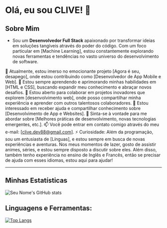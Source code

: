# Olá, eu sou CLIVE! 👋

## **Sobre Mim**
- Sou um **Desenvolvedor Full Stack** apaixonado por transformar ideias em soluções tangíveis através do poder do código. Com um foco particular em [Machine Learning], estou constantemente explorando novas ferramentas e tendências no vasto universo do desenvolvimento de software.

🔭 Atualmente, estou imerso no emocionante projeto [Agora é seu, desapego], onde estou contribuindo como [Desenvolvedor de App Mobile e Web].
🌱 Estou sempre aprendendo e aprimorando minhas habilidades em [HTML e CSS], buscando expandir meu conhecimento e abraçar novos desafios.
👯 Estou aberto para colaborar em projetos inovadores que explorem [desenvolvimento web], onde posso compartilhar minha experiência e aprender com outros talentosos colaboradores.
🤔 Estou interessado em receber ajuda e compartilhar conhecimento sobre [Desenvolvimento de App e Websites].
💬 Sinta-se à vontade para me abordar sobre [Melhores práticas de desenvolvimento, novas tecnologias emergentes, etc.].
📫 Você pode entrar em contato comigo através do meu e-mail: [clive.dev88@gmail.com].
⚡ Curiosidade: Além da programação, sou um entusiasta de [Línguas], e estou sempre em busca de novas experiências e aventuras. Nos meus momentos de lazer, gosto de assistir animes, séries, e estou sempre disposto a discutir sobre eles. Além disso, também tenho experiência no ensino de Inglês e Francês, então se precisar de ajuda com esses idiomas, estou aqui para ajudar!


---------------------------------
## Minhas Estatísticas

![Seu Nome's GitHub stats](https://github-readme-stats.vercel.app/api?username=clivedev88&show_icons=true)

## Linguagens e Ferramentas:
[![Top Langs](https://github-readme-stats.vercel.app/api/top-langs/?username=clivedev88&layout=compact)](https://github.com/anuraghazra/github-readme-stats)
